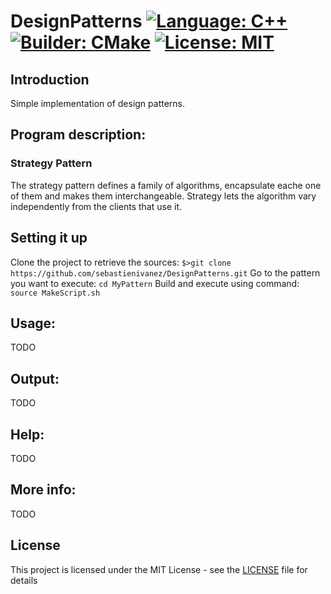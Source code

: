 # DesignPatterns [![Language: C++](https://img.shields.io/badge/Language-C++-brightgreen.svg)](https://en.wikipedia.org/wiki/C%2B%2B) [![Builder: CMake](https://img.shields.io/badge/Builder-CMake-brightgreen.svg)](https://cmake.org/) [![License: MIT](https://img.shields.io/badge/License-MIT-brightgreen.svg)](https://opensource.org/licenses/MIT)   
## Introduction
Simple implementation of design patterns.
## Program description:
### Strategy Pattern
The strategy pattern defines a family of algorithms, encapsulate eache one of them and makes them interchangeable.
Strategy lets the algorithm vary independently from the clients that use it.
## Setting it up
Clone the project to retrieve the sources: `$>git clone https://github.com/sebastienivanez/DesignPatterns.git`
Go to the pattern you want to execute: `cd MyPattern`
Build and execute using command: `source MakeScript.sh`
## Usage:
TODO
## Output:
TODO
## Help:
TODO
## More info:
TODO
## License
This project is licensed under the MIT License - see the [LICENSE](LICENSE) file for details
